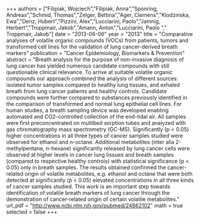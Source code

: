 
+++
authors = ["Filipiak, Wojciech","Filipiak, Anna","Sponring, Andreas","Schmid, Thomas","Zelger, Bettina","Ager, Clemens","Klodzinska, Ewa","Denz, Hubert","Pizzini, Alex","Lucciarini, Paolo","Jamnig, Herbert","Troppmair, Jakob","Amann, Anton","Lucciarini, Paolo "," Troppmair, Jakob"]
date = "2013-06-06"
year = "2013"
title = "Comparative analyses of volatile organic compounds (VOCs) from patients, tumors and transformed cell lines for the validation of lung cancer-derived breath markers"
publication = "Cancer Epidemiology, Biomarkers & Prevention"
abstract = "Breath analysis for the purpose of non-invasive diagnosis of lung cancer has yielded numerous candidate compounds with still questionable clinical relevance. To arrive at suitable volatile organic compounds our approach combined the analysis of different sources: isolated tumor samples compared to healthy lung tissues, and exhaled breath from lung cancer patients and healthy controls. Candidate compounds were further compared to substances previously identified in the comparison of transformed and normal lung epithelial cell lines. For human studies, a breath sampling device was developed enabling automated and CO2-controlled collection of the end-tidal air. All samples were first preconcentrated on multibed sorption tubes and analyzed with gas chromatography mass spectrometry (GC-MS). Significantly (p < 0.05) higher concentrations in all three types of cancer samples studied were observed for ethanol and n-octane. Additional metabolites (inter alia 2-methylpentane, n-hexane) significantly released by lung cancer cells were observed at higher levels in cancer lung tissues and breath samples (compared to respective healthy controls) with statistical significance (p < 0.05) only in breath samples. The results obtained confirmed the cancer-related origin of volatile metabolites, e.g. ethanol and octane that were both detected at significantly (p < 0.05) elevated concentrations in all three kinds of cancer samples studied. This work is an important step towards identification of volatile breath markers of lung cancer through the demonstration of cancer-related origin of certain volatile metabolites."
url_pdf = "http://www.ncbi.nlm.nih.gov/pubmed/24862102"
math = true
selected = false
+++
